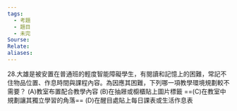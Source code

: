 ```yaml
---
tags:
  - 考題
  - 題目
  - 未完
Sourse:
Relate: 
aliases:
---
```

28.大雄是被安置在普通班的輕度智能障礙學生，有閱讀和記憶上的困難，常記不住物品位置、作息時間與課程內容。為因應其困難，下列哪一項教學環境規劃較不需要？
(A)教室布置配合教學內容
(B)在抽屜或櫥櫃貼上圖片標籤
==(C)在教室中規劃讓其獨立學習的角落==
(D)在醒目處貼上每日課表或生活作息表

